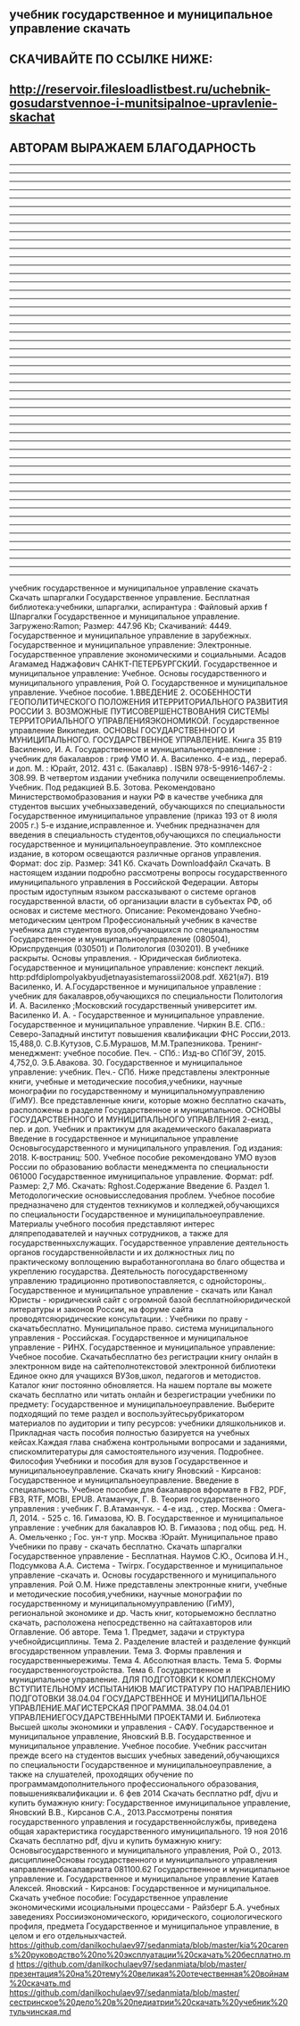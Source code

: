 учебник государственное и муниципальное управление скачать
--------------------------------------------------
СКАЧИВАЙТЕ ПО ССЫЛКЕ НИЖЕ:
--------------------------------------------------
http://reservoir.filesloadlistbest.ru/uchebnik-gosudarstvennoe-i-munitsipalnoe-upravlenie-skachat
--------------------------------------------------
АВТОРАМ ВЫРАЖАЕМ БЛАГОДАРНОСТЬ
--------------------------------------------------
--------------------------------------------------
--------------------------------------------------
--------------------------------------------------
--------------------------------------------------
--------------------------------------------------
--------------------------------------------------
--------------------------------------------------
--------------------------------------------------
--------------------------------------------------
--------------------------------------------------
--------------------------------------------------
--------------------------------------------------
--------------------------------------------------
--------------------------------------------------
--------------------------------------------------
--------------------------------------------------
--------------------------------------------------
--------------------------------------------------
--------------------------------------------------
--------------------------------------------------
--------------------------------------------------
--------------------------------------------------
--------------------------------------------------
--------------------------------------------------
--------------------------------------------------
--------------------------------------------------
--------------------------------------------------
--------------------------------------------------
--------------------------------------------------
--------------------------------------------------
--------------------------------------------------
--------------------------------------------------
--------------------------------------------------
--------------------------------------------------
--------------------------------------------------
--------------------------------------------------
--------------------------------------------------
--------------------------------------------------
--------------------------------------------------
--------------------------------------------------
--------------------------------------------------
--------------------------------------------------
--------------------------------------------------
--------------------------------------------------
--------------------------------------------------
--------------------------------------------------
--------------------------------------------------
--------------------------------------------------
--------------------------------------------------
--------------------------------------------------
учебник государственное и муниципальное управление скачать Скачать шпаргалки Государственное управление.  Бесплатная библиотека:учебники, шпаргалки, аспирантура : Файловый архив  f Шпаргалки Государственное и муниципальное управление. Загружено:Ramon; Размер: 447.96 Kb; Скачиваний: 4449. Государственное и муниципальное управление в зарубежных. Государственное и муниципальное управление: Электронные. Государственное управление экономическими и социальными. Асадов Агамамед Наджафович  САНКТ-ПЕТЕРБУРГСКИЙ. Государственное и муниципальное управление: Учебное. Основы государственного и муниципального управления, Рой О. Государственное и муниципальное управление. Учебное пособие. 1.ВВЕДЕНИЕ 2. ОСОБЕННОСТИ ГЕОПОЛИТИЧЕСКОГО ПОЛОЖЕНИЯ ИТЕРРИТОРИАЛЬНОГО РАЗВИТИЯ РОССИИ 3. ВОЗМОЖНЫЕ ПУТИСОВЕРШЕНСТВОВАНИЯ СИСТЕМЫ ТЕРРИТОРИАЛЬНОГО УПРАВЛЕНИЯЭКОНОМИКОЙ. Государственное управление  Википедия. ОСНОВЫ ГОСУДАРСТВЕННОГО И МУНИЦИПАЛЬНОГО. ГОСУДАРСТВЕННОЕ УПРАВЛЕНИЕ. Книга 35 В19 Василенко, И. А. Государственное и муниципальноеуправление : учебник для бакалавров : гриф УМО  И. А. Василенко.  4-е изд., перераб. и доп.  М. : Юрайт, 2012.  431 с.  (Бакалавр) .  ISBN 978-5-9916-1467-2 : 308.99. В четвертом издании учебника получили освещениепроблемы. Учебник. Под редакцией В.Б. Зотова. Рекомендовано Министерствомобразования и науки РФ в качестве учебника для студентов высших учебныхзаведений, обучающихся по специальности Государственное имуниципальное управление (приказ  193 от 8 июля 2005 г.) 5-е издание,исправленное и. Учебник предназначен для введения в специальность студентов,обучающихся по специальности государственное и муниципальноеуправление. Это комплексное издание, в котором освещаются различные органов управления. Формат: doc  zip. Размер: 341 Кб. Скачать  Downloadфайл Скачать.
В настоящем издании подробно рассмотрены вопросы государственного имуниципального управления в Российской Федерации. Авторы простым идоступным языком рассказывают о системе органов государственной власти, об организации власти в субъектах РФ, об основах и системе местного. Описание: Рекомендовано Учебно-методическим центром Профессиональный учебник в качестве учебника для студентов вузов,обучающихся по специальностям Государственное и муниципальноеуправление (080504), Юриспруденция (030501) и Политология (030201). В учебнике раскрыты. Основы управления. - Юридическая библиотека. Государственное и муниципальное управление: конспект лекций. http:pdfdiplompolyakbyudjetnayasistemarossii2008.pdf. Х621(я7). В19 Василенко, И. А.Государственное и муниципальное управление : учебник для бакалавров,обучающихся по специальности Политология  И. А. Василенко ;Московский государственный университет им. Василенко И. А. - Государственное и муниципальное управление. Государственное и муниципальное управление. Чиркин В.Е. СПб.: Северо-Западный институт повышения квалификации ФНС России,2013. 15,488,0. С.В.Кутузов, С.Б.Мурашов, М.М.Трапезникова. Тренинг-менеджмент: учебное пособие. Печ. - СПб.: Изд-во СПбГЭУ, 2015. 4,752,0. Э.Б.Авакова. 30. Государственное и муниципальное управление: учебник. Печ.- СПб. Ниже представлены электронные книги, учебные и методические пособия,учебники, научные монографии по государственному и муниципальномууправлению (ГиМУ). Все представленные книги, которые можно бесплатно скачать, расположены в разделе Государственное и муниципальное. ОСНОВЫ ГОСУДАРСТВЕННОГО И МУНИЦИПАЛЬНОГО УПРАВЛЕНИЯ 2-еизд., пер. и доп. Учебник и практикум для академического бакалавриата Введение в государственное и муниципальное управление  Основыгосударственного и муниципального управления. Год издания: 2018. К-востраниц: 500. Учебное пособие рекомендовано УМО вузов России по образованию вобласти менеджмента по специальности 061000 Государственное имуниципальное управление. Формат: pdf. Размер: 2,7 Мб. Скачать: Rghost.Содержание Введение 6. Раздел 1. Методологические основыисследования проблем. Учебное пособие предназначено для студентов техникумов и колледжей,обучающихся по специальности Государственное и муниципальноеуправление. Материалы учебного пособия представляют интерес дляпреподавателей и научных сотрудников, а также для государственныхслужащих. Государственное управление  деятельность органов государственнойвласти и их должностных лиц по практическому воплощению выработанногоплана во благо общества и укреплению государства. Деятельность погосударственному управлению традиционно противопоставляется, с однойстороны,. Государственное и муниципальное управление - скачать или
Канал Юристы - юридический сайт с огромной базой бесплатнойюридической литературы и законов России, на форуме сайта проводятсяюридические консультации. : Учебники по праву - скачатьбесплатно. Муниципальное право. система муниципального управления - Российская. Государственное и муниципальное управление - РИНХ. Государственное и муниципальное управление: Учебное пособие. Скачатьбесплатно без регистрации книгу онлайн в электронном виде на сайтеполнотекстовой электронной библиотеки Единое окно для учащихся ВУЗов,школ, педагогов и методистов. Каталог книг постоянно обновляется. На нашем портале вы можете скачать бесплатно или читать онлайн и безрегистрации учебники по предмету: Государственное и муниципальноеуправление. Выберите подходящий по теме раздел и воспользуйтесьрубрикатором материалов по аудитории и типу ресурсов: учебники дляшкольников и. Прикладная часть пособия полностью базируется на учебных кейсах.Каждая глава снабжена контрольными вопросами и заданиями, спискомлитературы для самостоятельного изучения. Подробнее. Философия Учебники и пособия для вузов  Государственное и муниципальноеуправление. Скачать книгу Яновский - Кирсанов: Государственное и муниципальноеуправление. Введение в специальность. Учебное пособие для бакалавров вформате в FB2, PDF, FB3, RTF, MOBI, EPUB. Атаманчук, Г. В. Теория государственного управления : учебник  Г. В.Атаманчук. - 4-е изд. , стер.  Москва : Омега-Л, 2014. - 525 с. 16. Гимазова, Ю. В. Государственное и муниципальное управление : учебник для бакалавров Ю. В. Гимазова ; под общ. ред. Н. А. Омельченко ; Гос. ун-т упр.  Москва :Юрайт. Муниципальное право  Учебники по праву - скачать бесплатно. Скачать шпаргалки Государственное управление - Бесплатная. Наумов С.Ю., Осипова И.Н., Подсумкова А.А. Система  - Twirpx. Государственное и муниципальное управление -скачать и. Основы государственного и муниципального управления. Рой О.М. Ниже представлены электронные книги, учебные и методические пособия,учебники, научные монографии по государственному и муниципальномууправлению (ГиМУ), региональной экономике и др. Часть книг, которыеможно бесплатно скачать, расположена непосредственно на сайтахавторов или
Оглавление. Об авторе. Тема 1. Предмет, задачи и структура учебнойдисциплины. Тема 2. Разделение властей и разделение функций вгосударственном управлении. Тема 3. Формы правления и государственныережимы. Тема 4. Абсолютная власть. Тема 5. Формы государственногоустройства. Тема 6. Государственное и муниципальное управление. ДЛЯ ПОДГОТОВКИ К КОМПЛЕКСНОМУ ВСТУПИТЕЛЬНОМУ ИСПЫТАНИЮВ МАГИСТРАТУРУ ПО НАПРАВЛЕНИЮ ПОДГОТОВКИ 38.04.04 ГОСУДАРСТВЕННОЕ И МУНИЦИПАЛЬНОЕ УПРАВЛЕНИЕ.МАГИСТЕРСКАЯ ПРОГРАММА. 38.04.04.01 УПРАВЛЕНИЕГОСУДАРСТВЕННЫМИ ПРОЕКТАМИ И. Библиотека Высшей школы экономики и управления  - САФУ. Государственное и муниципальное управление, Яновский В.В. Государственное и муниципальное управление. Учебное пособие. Учебник рассчитан прежде всего на студентов высших учебных заведений,обучающихся по специальности Государственное и муниципальноеуправление, а также на слушателей, проходящих обучение по программамдополнительного профессионального образования, повышенияквалификации и. 6 фев 2014  Скачать бесплатно pdf, djvu и купить бумажную книгу: Государственное имуниципальное управление, Яновский В.В., Кирсанов С.А., 2013.Рассмотрены понятия государственного управления и государственнойслужбы, приведена общая характеристика государственного имуниципального. 19 ноя 2016  Скачать бесплатно pdf, djvu и купить бумажную книгу: Основыгосударственного и муниципального управления, Рой О., 2013.  дисциплинеОсновы государственного и муниципального управления направлениябакалавриата 081100.62 Государственное и муниципальное управление и. Государственное и муниципальное управление  Катаев Алексей. Яновский - Кирсанов: Государственное и муниципальное. Скачать учебное пособие: Государственное управление экономическими исоциальными процессами - Райзберг Б.А.  учебных заведениях Россииэкономического, юридического, социологического профиля, предмета Государственное и муниципальное управление, в целом и его отдельныхчастей.
https://github.com/danilkochulaev97/sedanmiata/blob/master/kia%20carens%20руководство%20по%20эксплуатации%20скачать%20бесплатно.md
https://github.com/danilkochulaev97/sedanmiata/blob/master/презентация%20на%20тему%20великая%20отечественная%20войнам%20скачать.md
https://github.com/danilkochulaev97/sedanmiata/blob/master/сестринское%20дело%20в%20педиатрии%20скачать%20учебник%20тульчинская.md